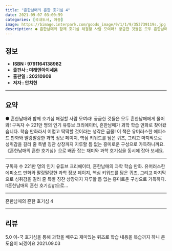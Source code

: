 ```yaml
---
title: "흔한남매의 흔한 호기심 4"
date: 2021-09-07 03:00:59
categories: [국내도서, 아동]
image: https://bimage.interpark.com/goods_image/9/1/1/9/353739119s.jpg
description: ● 흔한남매와 함께 호기심 해결할 사람 모여라! 궁금한 것들은 모두 흔한남매에게 물어봐! 구독자 수 221만 명의 인기 유튜브 크리에이터, 흔한남매가 과학 학습 만화로 찾아왔습니다. 학습 만화라서 어렵고 딱딱할 것이라는 생각은 금물! 이 책은 유머러스한 에피소드 만화와 말랑말랑한 과학
---
```


## **정보**

- **ISBN : 9791164138982**
- **출판사 : 미래엔아이세움**
- **출판일 : 20210909**
- **저자 : 안치현**

------



## **요약**

●  흔한남매와 함께 호기심 해결할 사람 모여라! 궁금한 것들은 모두 흔한남매에게 물어봐! 구독자 수 221만 명의 인기 유튜브 크리에이터, 흔한남매가 과학 학습 만화로 찾아왔습니다. 학습 만화라서 어렵고 딱딱할 것이라는 생각은 금물! 이 책은 유머러스한 에피소드 만화와 말랑말랑한 과학 정보 페이지, 핵심 키워드를 담은 퀴즈, 그리고 마지막으로 성취감을 길러 줄 특별 칭찬 상장까지 지루할 틈 없는 흥미로운 구성으로 가득하니까요. 《흔한남매의 흔한 호기심》으로 배꼽 잡는 재미와 과학 호기심을 동시에 잡아 보세요.

------

구독자 수 221만 명의 인기 유튜브 크리에이터, 흔한남매의 과학 학습 만화. 유머러스한 에피소드 만화와 말랑말랑한 과학 정보 페이지, 핵심 키워드를 담은 퀴즈, 그리고 마지막으로 성취감을 길러 줄 특별 칭찬 상장까지 지루할 틈 없는 흥미로운 구성으로 가득하다. lt흔한남매의 흔한 호기심gt으로... 

------


흔한남매의 흔한 호기심 4 

------


## **리뷰** 

5.0 이-국 호기심을 통해 과학을 배우고 재미있는 퀴즈로 학습 내용을 복습까지 하니 큰도움이 되겠어요 2021.09.03 <br/>